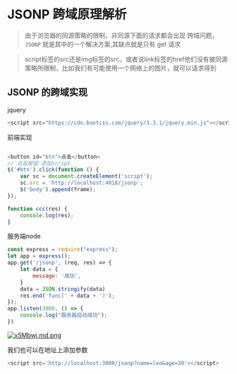 # JSONP 跨域原理解析

> 由于浏览器的同源策略的限制，非同源下面的请求都会出现 跨域问题，`JSONP` 就是其中的一个解决方案,其缺点就是只有 get 请求

> script标签的src还是img标签的src，或者说link标签的href他们没有被同源策略所限制，比如我们有可能使用一个网络上的图片，就可以请求得到

## JSONP 的跨域实现

jquery

```javascript
<script src="https://cdn.bootcss.com/jquery/3.3.1/jquery.min.js"></script>
```

前端实现

```javascript

<button id="btn">点击</button>
// 点击按钮 添加script
$('#btn').click(function () {
    var sc = document.createElement('script');
    sc.src = 'http://localhost:4018/jsonp';
    $('body').append(frame);
});

function ccc(res) {
    console.log(res);
}

```

服务端node

```javascript
const express = require("express");
let app = express();
app.get('/jsonp', (req, res) => {
    let data = {
        message: '成功',
    }
    data = JSON.stringify(data)
    res.end('func(' + data + ')');
});
app.listen(3000, () => {
    console.log("服务器启动成功");
})
```

[![x5Mbwj.md.png](https://s1.ax1x.com/2022/10/29/x5Mbwj.md.png)](https://imgse.com/i/x5Mbwj)

我们也可以在地址上添加参数
```javascript
<script src='http://localhost:3000/jsonp?name=leo&age=30'></script>
```